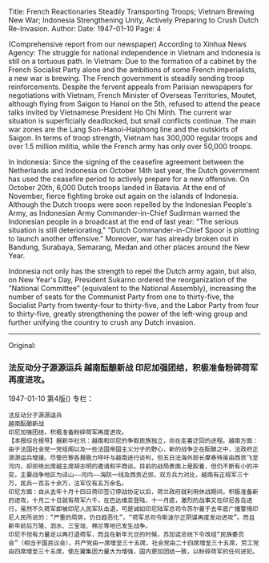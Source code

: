 Title: French Reactionaries Steadily Transporting Troops; Vietnam Brewing New War; Indonesia Strengthening Unity, Actively Preparing to Crush Dutch Re-Invasion.
Author:
Date: 1947-01-10
Page: 4

(Comprehensive report from our newspaper) According to Xinhua News Agency: The struggle for national independence in Vietnam and Indonesia is still on a tortuous path. In Vietnam: Due to the formation of a cabinet by the French Socialist Party alone and the ambitions of some French imperialists, a new war is brewing. The French government is steadily sending troop reinforcements. Despite the fervent appeals from Parisian newspapers for negotiations with Vietnam, French Minister of Overseas Territories, Moutet, although flying from Saigon to Hanoi on the 5th, refused to attend the peace talks invited by Vietnamese President Ho Chi Minh. The current war situation is superficially deadlocked, but small conflicts continue. The main war zones are the Lang Son-Hanoi-Haiphong line and the outskirts of Saigon. In terms of troop strength, Vietnam has 300,000 regular troops and over 1.5 million militia, while the French army has only over 50,000 troops.

In Indonesia: Since the signing of the ceasefire agreement between the Netherlands and Indonesia on October 14th last year, the Dutch government has used the ceasefire period to actively prepare for a new offensive. On October 20th, 6,000 Dutch troops landed in Batavia. At the end of November, fierce fighting broke out again on the islands of Indonesia. Although the Dutch troops were soon repelled by the Indonesian People's Army, as Indonesian Army Commander-in-Chief Sudirman warned the Indonesian people in a broadcast at the end of last year: "The serious situation is still deteriorating," "Dutch Commander-in-Chief Spoor is plotting to launch another offensive." Moreover, war has already broken out in Bandung, Surabaya, Semarang, Medan and other places around the New Year.

Indonesia not only has the strength to repel the Dutch army again, but also, on New Year's Day, President Sukarno ordered the reorganization of the "National Committee" (equivalent to the National Assembly), increasing the number of seats for the Communist Party from one to thirty-five, the Socialist Party from twenty-four to thirty-five, and the Labor Party from four to thirty-five, greatly strengthening the power of the left-wing group and further unifying the country to crush any Dutch invasion.



<hr /> 

Original: 


### 法反动分子源源运兵  越南酝酿新战  印尼加强团结，积极准备粉碎荷军再度进攻。

1947-01-10
第4版()
专栏：

    法反动分子源源运兵
    越南酝酿新战
    印尼加强团结，积极准备粉碎荷军再度进攻。
    【本报综合报导】据新华社讯：越南和印尼的争取民族独立，尚在走着迂回的途程。越南方面：由于法国社会党一党组阁以及一些法国帝国主义分子的野心，新的战争正在酝酿之中，法政府正源源运兵增援。尽管巴黎各报极力呼吁与越南进行谈判，但五日法海外部长摩泰特虽由西贡飞至河内，却拒绝出席越主席胡志明的邀请和平商谈。目前的战局表面上是胶着，但仍不断有小的冲突，主要战争地区为谅山——河内——海防一线及西贡近郊，双方兵力对比，越南有正规军三十万，民兵一百五十余万，法军仅有五万余名。
    印尼方面：自从去年十月十四日荷印签订停战协定以后，荷兰政府就利用休战期间，积极准备新的进攻，十月二十日就有荷军六千，在巴达维亚登陆，十一月底，激烈的战事又在印尼各岛进行，虽然不久荷军即被印尼人民军队击退，可是诚如印尼陆军总司令苏尔曼于去年底广播警惕印尼人民所说的：“严重的局势，仍日趋恶化”，“荷军总司令斯波尔正阴谋再度发动进攻”。而且新年前后万隆、泗水、三宝垅、棉兰等地已发生战争。
    印尼不但有力量足以再打退荷军，而且在新年元旦的时候，苏加诺总统下令改组“民族委员会”（相当于国民议会），共产党由一席增至三十五席，社会党由二十四席增至三十五席，劳工党由四席增至三十五席，使左翼集团力量大为增强，国内更加团结一致，以粉碎荷军的任何进犯。
